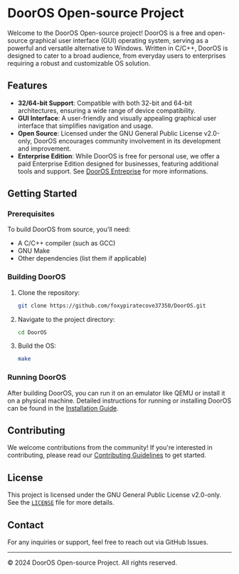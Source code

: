 # DoorOS Open-source Project

Welcome to the DoorOS Open-source project! DoorOS is a free and open-source graphical user interface (GUI) operating system, serving as a powerful and versatile alternative to Windows. Written in C/C++, DoorOS is designed to cater to a broad audience, from everyday users to enterprises requiring a robust and customizable OS solution.

## Features

- **32/64-bit Support**: Compatible with both 32-bit and 64-bit architectures, ensuring a wide range of device compatibility.
- **GUI Interface**: A user-friendly and visually appealing graphical user interface that simplifies navigation and usage.
- **Open Source**: Licensed under the GNU General Public License v2.0-only, DoorOS encourages community involvement in its development and improvement.
- **Enterprise Edition**: While DoorOS is free for personal use, we offer a paid Enterprise Edition designed for businesses, featuring additional tools and support. See [DoorOS Entreprise](README-Entreprise.md) for more informations.

## Getting Started

### Prerequisites

To build DoorOS from source, you'll need:

- A C/C++ compiler (such as GCC)
- GNU Make
- Other dependencies (list them if applicable)

### Building DoorOS

1. Clone the repository:
    ```bash
    git clone https://github.com/foxypiratecove37350/DoorOS.git
    ```
2. Navigate to the project directory:
    ```bash
    cd DoorOS
    ```
3. Build the OS:
    ```bash
    make
    ```

### Running DoorOS

After building DoorOS, you can run it on an emulator like QEMU or install it on a physical machine. Detailed instructions for running or installing DoorOS can be found in the [Installation Guide](./INSTALL.md).

## Contributing

We welcome contributions from the community! If you're interested in contributing, please read our [Contributing Guidelines](./CONTRIBUTING.md) to get started.

## License

This project is licensed under the GNU General Public License v2.0-only. See the [`LICENSE`](./LICENSE) file for more details.

## Contact

For any inquiries or support, feel free to reach out via GitHub Issues.

---

© 2024 DoorOS Open-source Project. All rights reserved.

